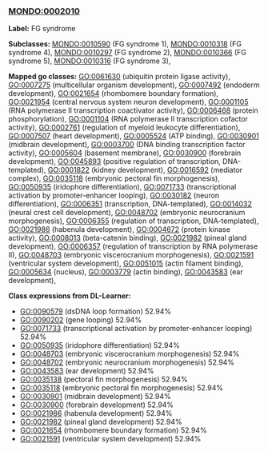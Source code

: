 
### [MONDO:0002010](http://purl.obolibrary.org/obo/MONDO_0002010)
**Label:** FG syndrome

**Subclasses:** [MONDO:0010590](http://purl.obolibrary.org/obo/MONDO_0010590) (FG syndrome 1), [MONDO:0010318](http://purl.obolibrary.org/obo/MONDO_0010318) (FG syndrome 4), [MONDO:0010297](http://purl.obolibrary.org/obo/MONDO_0010297) (FG syndrome 2), [MONDO:0010366](http://purl.obolibrary.org/obo/MONDO_0010366) (FG syndrome 5), [MONDO:0010316](http://purl.obolibrary.org/obo/MONDO_0010316) (FG syndrome 3), 

**Mapped go classes:** [GO:0061630](http://purl.obolibrary.org/obo/GO_0061630) (ubiquitin protein ligase activity), [GO:0007275](http://purl.obolibrary.org/obo/GO_0007275) (multicellular organism development), [GO:0007492](http://purl.obolibrary.org/obo/GO_0007492) (endoderm development), [GO:0021654](http://purl.obolibrary.org/obo/GO_0021654) (rhombomere boundary formation), [GO:0021954](http://purl.obolibrary.org/obo/GO_0021954) (central nervous system neuron development), [GO:0001105](http://purl.obolibrary.org/obo/GO_0001105) (RNA polymerase II transcription coactivator activity), [GO:0006468](http://purl.obolibrary.org/obo/GO_0006468) (protein phosphorylation), [GO:0001104](http://purl.obolibrary.org/obo/GO_0001104) (RNA polymerase II transcription cofactor activity), [GO:0002761](http://purl.obolibrary.org/obo/GO_0002761) (regulation of myeloid leukocyte differentiation), [GO:0007507](http://purl.obolibrary.org/obo/GO_0007507) (heart development), [GO:0005524](http://purl.obolibrary.org/obo/GO_0005524) (ATP binding), [GO:0030901](http://purl.obolibrary.org/obo/GO_0030901) (midbrain development), [GO:0003700](http://purl.obolibrary.org/obo/GO_0003700) (DNA binding transcription factor activity), [GO:0005604](http://purl.obolibrary.org/obo/GO_0005604) (basement membrane), [GO:0030900](http://purl.obolibrary.org/obo/GO_0030900) (forebrain development), [GO:0045893](http://purl.obolibrary.org/obo/GO_0045893) (positive regulation of transcription, DNA-templated), [GO:0001822](http://purl.obolibrary.org/obo/GO_0001822) (kidney development), [GO:0016592](http://purl.obolibrary.org/obo/GO_0016592) (mediator complex), [GO:0035118](http://purl.obolibrary.org/obo/GO_0035118) (embryonic pectoral fin morphogenesis), [GO:0050935](http://purl.obolibrary.org/obo/GO_0050935) (iridophore differentiation), [GO:0071733](http://purl.obolibrary.org/obo/GO_0071733) (transcriptional activation by promoter-enhancer looping), [GO:0030182](http://purl.obolibrary.org/obo/GO_0030182) (neuron differentiation), [GO:0006351](http://purl.obolibrary.org/obo/GO_0006351) (transcription, DNA-templated), [GO:0014032](http://purl.obolibrary.org/obo/GO_0014032) (neural crest cell development), [GO:0048702](http://purl.obolibrary.org/obo/GO_0048702) (embryonic neurocranium morphogenesis), [GO:0006355](http://purl.obolibrary.org/obo/GO_0006355) (regulation of transcription, DNA-templated), [GO:0021986](http://purl.obolibrary.org/obo/GO_0021986) (habenula development), [GO:0004672](http://purl.obolibrary.org/obo/GO_0004672) (protein kinase activity), [GO:0008013](http://purl.obolibrary.org/obo/GO_0008013) (beta-catenin binding), [GO:0021982](http://purl.obolibrary.org/obo/GO_0021982) (pineal gland development), [GO:0006357](http://purl.obolibrary.org/obo/GO_0006357) (regulation of transcription by RNA polymerase II), [GO:0048703](http://purl.obolibrary.org/obo/GO_0048703) (embryonic viscerocranium morphogenesis), [GO:0021591](http://purl.obolibrary.org/obo/GO_0021591) (ventricular system development), [GO:0051015](http://purl.obolibrary.org/obo/GO_0051015) (actin filament binding), [GO:0005634](http://purl.obolibrary.org/obo/GO_0005634) (nucleus), [GO:0003779](http://purl.obolibrary.org/obo/GO_0003779) (actin binding), [GO:0043583](http://purl.obolibrary.org/obo/GO_0043583) (ear development), 

**Class expressions from DL-Learner:**

- [GO:0090579](http://purl.obolibrary.org/obo/GO_0090579) (dsDNA loop formation) 52.94%
- [GO:0090202](http://purl.obolibrary.org/obo/GO_0090202) (gene looping) 52.94%
- [GO:0071733](http://purl.obolibrary.org/obo/GO_0071733) (transcriptional activation by promoter-enhancer looping) 52.94%
- [GO:0050935](http://purl.obolibrary.org/obo/GO_0050935) (iridophore differentiation) 52.94%
- [GO:0048703](http://purl.obolibrary.org/obo/GO_0048703) (embryonic viscerocranium morphogenesis) 52.94%
- [GO:0048702](http://purl.obolibrary.org/obo/GO_0048702) (embryonic neurocranium morphogenesis) 52.94%
- [GO:0043583](http://purl.obolibrary.org/obo/GO_0043583) (ear development) 52.94%
- [GO:0035138](http://purl.obolibrary.org/obo/GO_0035138) (pectoral fin morphogenesis) 52.94%
- [GO:0035118](http://purl.obolibrary.org/obo/GO_0035118) (embryonic pectoral fin morphogenesis) 52.94%
- [GO:0030901](http://purl.obolibrary.org/obo/GO_0030901) (midbrain development) 52.94%
- [GO:0030900](http://purl.obolibrary.org/obo/GO_0030900) (forebrain development) 52.94%
- [GO:0021986](http://purl.obolibrary.org/obo/GO_0021986) (habenula development) 52.94%
- [GO:0021982](http://purl.obolibrary.org/obo/GO_0021982) (pineal gland development) 52.94%
- [GO:0021654](http://purl.obolibrary.org/obo/GO_0021654) (rhombomere boundary formation) 52.94%
- [GO:0021591](http://purl.obolibrary.org/obo/GO_0021591) (ventricular system development) 52.94%


